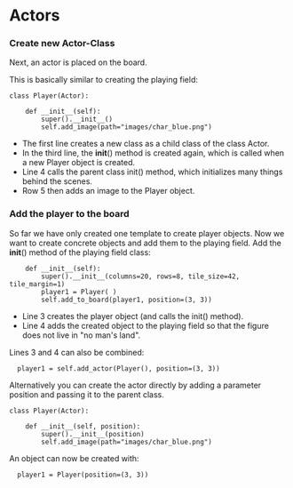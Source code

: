 Actors
======

### Create new Actor-Class

Next, an actor is placed on the board.

This is basically similar to creating the playing field:


```
class Player(Actor):

    def __init__(self):
        super().__init__()
        self.add_image(path="images/char_blue.png")
```

 * The first line creates a new class as a child class of the class Actor.
  * In the third line, the __init__() method is created again, which is called when a new Player object is created.
  * Line 4 calls the parent class init() method, which initializes many things behind the scenes.
  * Row 5 then adds an image to the Player object.

### Add the player to the board


  So far we have only created one template to create player objects.
  Now we want to create concrete objects and add them to the playing field.
    Add the __init__() method of the playing field class:

```
    def __init__(self):
        super().__init__(columns=20, rows=8, tile_size=42, tile_margin=1)
        player1 = Player( )
        self.add_to_board(player1, position=(3, 3))
```

  * Line 3 creates the player object (and calls the init() method).
  * Line 4 adds the created object to the playing field so that the figure does not live in "no man's land".


Lines 3 and 4 can also be combined:

```
  player1 = self.add_actor(Player(), position=(3, 3))
```


Alternatively you can create the actor directly by adding a parameter position and passing it to the parent class.
```
class Player(Actor):

    def __init__(self, position):
        super().__init__(position)
        self.add_image(path="images/char_blue.png")
```

An object can now be created with:

```
  player1 = Player(position=(3, 3))
```
